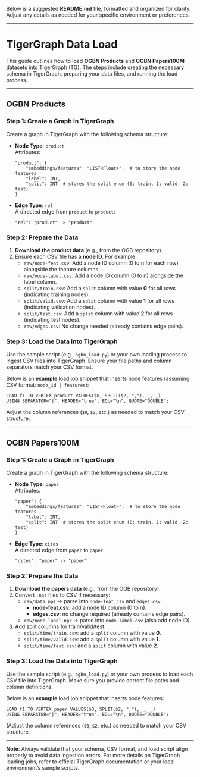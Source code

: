 Below is a suggested **README.md** file, formatted and organized for clarity. Adjust any details as needed for your specific environment or preferences.

---

# TigerGraph Data Load

This guide outlines how to load **OGBN Products** and **OGBN Papers100M** datasets into TigerGraph (TG). The steps include creating the necessary schema in TigerGraph, preparing your data files, and running the load process.

---

## OGBN Products

### Step 1: Create a Graph in TigerGraph

Create a graph in TigerGraph with the following schema structure:

- **Node Type**: `product`  
  Attributes:
  ```plaintext
  "product": {
      "embeddings/features": "LIST<Float>",  # to store the node features
      "label": INT,
      "split": INT  # stores the split enum (0: train, 1: valid, 2: test)
  }
  ```
- **Edge Type**: `rel`  
  A directed edge from `product` to `product`:
  ```plaintext
  "rel": "product" -> "product"
  ```

### Step 2: Prepare the Data

1. **Download the product data** (e.g., from the OGB repository).
2. Ensure each CSV file has a **node ID**. For example:
   - `raw/node-feat.csv`: Add a node ID column (0 to n for each row) alongside the feature columns.
   - `raw/node-label.csv`: Add a node ID column (0 to n) alongside the label column.
   - `split/train.csv`: Add a `split` column with value **0** for all rows (indicating training nodes).
   - `split/valid.csv`: Add a `split` column with value **1** for all rows (indicating validation nodes).
   - `split/test.csv`: Add a `split` column with value **2** for all rows (indicating test nodes).
   - `raw/edges.csv`: No change needed (already contains edge pairs).

### Step 3: Load the Data into TigerGraph

Use the sample script (e.g., `ogbn_load.py`) or your own loading process to ingest CSV files into TigerGraph. Ensure your file paths and column separators match your CSV format. 

Below is an **example** load job snippet that inserts node features (assuming CSV format: `node_id | features`):

```tql
LOAD f1 TO VERTEX product VALUES($0, SPLIT($2, ","), _, _) 
USING SEPARATOR="|", HEADER="true", EOL="\n", QUOTE="DOUBLE";
```

Adjust the column references (`$0`, `$2`, etc.) as needed to match your CSV structure.

---

## OGBN Papers100M

### Step 1: Create a Graph in TigerGraph

Create a graph in TigerGraph with the following schema structure:

- **Node Type**: `paper`  
  Attributes:
  ```plaintext
  "paper": {
      "embeddings/features": "LIST<Float>",  # to store the node features
      "label": INT,
      "split": INT  # stores the split enum (0: train, 1: valid, 2: test)
  }
  ```
- **Edge Type**: `cites`  
  A directed edge from `paper` to `paper`:
  ```plaintext
  "cites": "paper" -> "paper"
  ```

### Step 2: Prepare the Data

1. **Download the papers data** (e.g., from the OGB repository).
2. Convert `.npz` files to CSV if necessary:
   - `raw/data.npz` → parse into `node-feat.csv` and `edges.csv`  
     - **node-feat.csv**: add a node ID column (0 to n).  
     - **edges.csv**: no change required (already contains edge pairs).
   - `raw/node-label.npz` → parse into `node-label.csv` (also add node ID).
3. Add split columns for train/valid/test:
   - `split/time/train.csv`: add a `split` column with value **0**.  
   - `split/time/valid.csv`: add a `split` column with value **1**.  
   - `split/time/test.csv`: add a `split` column with value **2**.

### Step 3: Load the Data into TigerGraph

Use the sample script (e.g., `ogbn_load.py`) or your own process to load each CSV file into TigerGraph. Make sure you provide correct file paths and column definitions.

Below is an **example** load job snippet that inserts node features:

```tql
LOAD f1 TO VERTEX paper VALUES($0, SPLIT($2, ","), _, _) 
USING SEPARATOR="|", HEADER="true", EOL="\n", QUOTE="DOUBLE";
```

(Adjust the column references (`$0`, `$2`, etc.) as needed to match your CSV structure.

---

**Note**: Always validate that your schema, CSV format, and load script align properly to avoid data ingestion errors. For more details on TigerGraph loading jobs, refer to official TigerGraph documentation or your local environment’s sample scripts.